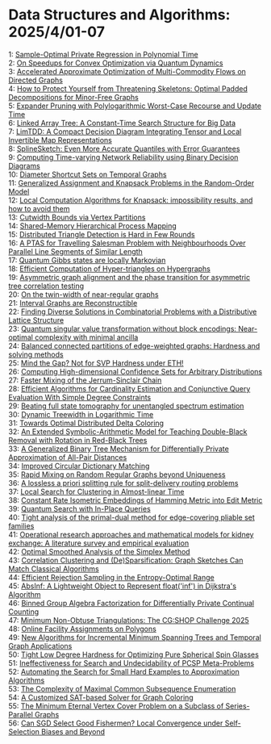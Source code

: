 # Data Structures and Algorithms: 2025/4/01-07  
1: [Sample-Optimal Private Regression in Polynomial Time](https://doi.org/10.48550/arXiv.2503.24321)  
2: [On Speedups for Convex Optimization via Quantum Dynamics](https://doi.org/10.48550/arXiv.2503.24332)  
3: [Accelerated Approximate Optimization of Multi-Commodity Flows on  Directed Graphs](https://doi.org/10.48550/arXiv.2503.24373)  
4: [How to Protect Yourself from Threatening Skeletons: Optimal Padded  Decompositions for Minor-Free Graphs](https://doi.org/10.48550/arXiv.2504.00278)  
5: [Expander Pruning with Polylogarithmic Worst-Case Recourse and Update  Time](https://doi.org/10.48550/arXiv.2504.00544)  
6: [Linked Array Tree: A Constant-Time Search Structure for Big Data](https://doi.org/10.48550/arXiv.2504.00828)  
7: [LimTDD: A Compact Decision Diagram Integrating Tensor and Local Invertible Map Representations](https://doi.org/10.48550/arXiv.2504.01168)  
8: [SplineSketch: Even More Accurate Quantiles with Error Guarantees](https://doi.org/10.48550/arXiv.2504.01206)  
9: [Computing Time-varying Network Reliability using Binary Decision  Diagrams](https://doi.org/10.48550/arXiv.2504.01339)  
10: [Diameter Shortcut Sets on Temporal Graphs](https://doi.org/10.48550/arXiv.2504.01485)  
11: [Generalized Assignment and Knapsack Problems in the Random-Order Model](https://doi.org/10.48550/arXiv.2504.01486)  
12: [Local Computation Algorithms for Knapsack: impossibility results, and  how to avoid them](https://doi.org/10.48550/arXiv.2504.01543)  
13: [Cutwidth Bounds via Vertex Partitions](https://doi.org/10.48550/arXiv.2504.01574)  
14: [Shared-Memory Hierarchical Process Mapping](https://doi.org/10.48550/arXiv.2504.01726)  
15: [Distributed Triangle Detection is Hard in Few Rounds](https://doi.org/10.48550/arXiv.2504.01802)  
16: [A PTAS for Travelling Salesman Problem with Neighbourhoods Over Parallel  Line Segments of Similar Length](https://doi.org/10.48550/arXiv.2504.02190)  
17: [Quantum Gibbs states are locally Markovian](https://doi.org/10.48550/arXiv.2504.02208)  
18: [Efficient Computation of Hyper-triangles on Hypergraphs](https://doi.org/10.48550/arXiv.2504.02271)  
19: [Asymmetric graph alignment and the phase transition for asymmetric tree  correlation testing](https://doi.org/10.48550/arXiv.2504.02299)  
20: [On the twin-width of near-regular graphs](https://doi.org/10.48550/arXiv.2504.02342)  
21: [Interval Graphs are Reconstructible](https://doi.org/10.48550/arXiv.2504.02353)  
22: [Finding Diverse Solutions in Combinatorial Problems with a Distributive  Lattice Structure](https://doi.org/10.48550/arXiv.2504.02369)  
23: [Quantum singular value transformation without block encodings:  Near-optimal complexity with minimal ancilla](https://doi.org/10.48550/arXiv.2504.02385)  
24: [Balanced connected partitions of edge-weighted graphs: Hardness and solving methods](https://doi.org/10.48550/arXiv.2504.02421)  
25: [Mind the Gap? Not for SVP Hardness under ETH!](https://doi.org/10.48550/arXiv.2504.02695)  
26: [Computing High-dimensional Confidence Sets for Arbitrary Distributions](https://doi.org/10.48550/arXiv.2504.02723)  
27: [Faster Mixing of the Jerrum-Sinclair Chain](https://doi.org/10.48550/arXiv.2504.02740)  
28: [Efficient Algorithms for Cardinality Estimation and Conjunctive Query  Evaluation With Simple Degree Constraints](https://doi.org/10.48550/arXiv.2504.02770)  
29: [Beating full state tomography for unentangled spectrum estimation](https://doi.org/10.48550/arXiv.2504.02785)  
30: [Dynamic Treewidth in Logarithmic Time](https://doi.org/10.48550/arXiv.2504.02790)  
31: [Towards Optimal Distributed Delta Coloring](https://doi.org/10.48550/arXiv.2504.03080)  
32: [An Extended Symbolic-Arithmetic Model for Teaching Double-Black Removal  with Rotation in Red-Black Trees](https://doi.org/10.48550/arXiv.2504.03259)  
33: [A Generalized Binary Tree Mechanism for Differentially Private  Approximation of All-Pair Distances](https://doi.org/10.48550/arXiv.2504.03354)  
34: [Improved Circular Dictionary Matching](https://doi.org/10.48550/arXiv.2504.03394)  
35: [Rapid Mixing on Random Regular Graphs beyond Uniqueness](https://doi.org/10.48550/arXiv.2504.03406)  
36: [A lossless a priori splitting rule for split-delivery routing problems](https://doi.org/10.48550/arXiv.2505.09618)  
37: [Local Search for Clustering in Almost-linear Time](https://doi.org/10.48550/arXiv.2504.03513)  
38: [Constant Rate Isometric Embeddings of Hamming Metric into Edit Metric](https://doi.org/10.48550/arXiv.2504.03605)  
39: [Quantum Search with In-Place Queries](https://doi.org/10.48550/arXiv.2504.03620)  
40: [Tight analysis of the primal-dual method for edge-covering pliable set families](https://doi.org/10.48550/arXiv.2504.03910)  
41: [Operational research approaches and mathematical models for kidney  exchange: A literature survey and empirical evaluation](https://doi.org/10.48550/arXiv.2504.04091)  
42: [Optimal Smoothed Analysis of the Simplex Method](https://doi.org/10.48550/arXiv.2504.04197)  
43: [Correlation Clustering and (De)Sparsification: Graph Sketches Can Match  Classical Algorithms](https://doi.org/10.48550/arXiv.2504.04258)  
44: [Efficient Rejection Sampling in the Entropy-Optimal Range](https://doi.org/10.48550/arXiv.2504.04267)  
45: [AbsInf: A Lightweight Object to Represent float('inf') in Dijkstra's  Algorithm](https://doi.org/10.48550/arXiv.2504.04302)  
46: [Binned Group Algebra Factorization for Differentially Private Continual  Counting](https://doi.org/10.48550/arXiv.2504.04398)  
47: [Minimum Non-Obtuse Triangulations: The CG:SHOP Challenge 2025](https://doi.org/10.48550/arXiv.2504.04412)  
48: [Online Facility Assignments on Polygons](https://doi.org/10.48550/arXiv.2504.04556)  
49: [New Algorithms for Incremental Minimum Spanning Trees and Temporal Graph Applications](https://doi.org/10.48550/arXiv.2504.04619)  
50: [Tight Low Degree Hardness for Optimizing Pure Spherical Spin Glasses](https://doi.org/10.48550/arXiv.2504.04632)  
51: [Ineffectiveness for Search and Undecidability of PCSP Meta-Problems](https://doi.org/10.48550/arXiv.2504.04639)  
52: [Automating the Search for Small Hard Examples to Approximation  Algorithms](https://doi.org/10.48550/arXiv.2504.04738)  
53: [The Complexity of Maximal Common Subsequence Enumeration](https://doi.org/10.48550/arXiv.2504.04757)  
54: [A Customized SAT-based Solver for Graph Coloring](https://doi.org/10.48550/arXiv.2504.04821)  
55: [The Minimum Eternal Vertex Cover Problem on a Subclass of  Series-Parallel Graphs](https://doi.org/10.48550/arXiv.2504.04897)  
56: [Can SGD Select Good Fishermen? Local Convergence under Self-Selection  Biases and Beyond](https://doi.org/10.48550/arXiv.2504.07133)  